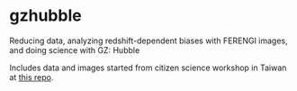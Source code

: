 gzhubble
==========
Reducing data, analyzing redshift-dependent biases with FERENGI images, and doing science with GZ: Hubble

Includes data and images started from citizen science workshop in Taiwan at [this repo](https://github.com/CitizenScienceInAstronomyWorkshop/gz_ferengi_bias).
